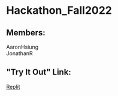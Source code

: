 # Hackathon_Fall2022

## Members:
AaronHsiung  
JonathanR

## "Try It Out" Link: 
[Replit](https://replit.com/@Joe224/HackathonFall2022-1#main.py)
